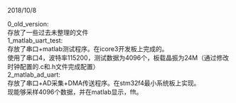 2018/10/8

0_old_version:  
存放了一些过去未整理的文件  
1_matlab_uart_test:  
存放了串口+matlab测试程序。在icore3开发板上完成的。  
使用了串口4，波特率115200，测试数据为4096个，板载晶振为24M（通过修改时钟配置的.c和.h文件完成配置）  
2_matlab_ad_uart:  
存放了串口+AD采集+DMA传送程序。在stm32f4最小系统板上实现。  
现能够采样4096个数据，并在matlab显示，fft。  